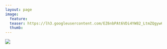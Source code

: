```yaml
---
layout: page
image:
  feature:
  teaser: https://lh3.googleusercontent.com/EZ6nbPAt6VDi4YW82_LtmZQgyw6fN7ff09ll9L-16Dc=w245-h163-no
  thumb:
---
```


![](https://lh3.googleusercontent.com/Saz2A-6QrrWpBnP3adV6wESYWbv85drKSaIbbxlhHAs=w800)

